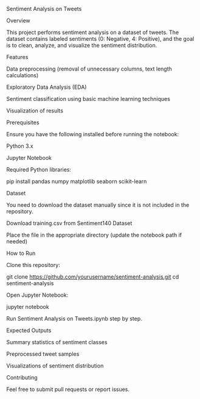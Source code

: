 Sentiment Analysis on Tweets

Overview

This project performs sentiment analysis on a dataset of tweets. The dataset contains labeled sentiments (0: Negative, 4: Positive), and the goal is to clean, analyze, and visualize the sentiment distribution.

Features

Data preprocessing (removal of unnecessary columns, text length calculations)

Exploratory Data Analysis (EDA)

Sentiment classification using basic machine learning techniques

Visualization of results

Prerequisites

Ensure you have the following installed before running the notebook:

Python 3.x

Jupyter Notebook

Required Python libraries:

pip install pandas numpy matplotlib seaborn scikit-learn

Dataset

You need to download the dataset manually since it is not included in the repository.

Download training.csv from Sentiment140 Dataset

Place the file in the appropriate directory (update the notebook path if needed)

How to Run

Clone this repository:

git clone https://github.com/yourusername/sentiment-analysis.git
cd sentiment-analysis

Open Jupyter Notebook:

jupyter notebook

Run Sentiment Analysis on Tweets.ipynb step by step.

Expected Outputs

Summary statistics of sentiment classes

Preprocessed tweet samples

Visualizations of sentiment distribution

Contributing

Feel free to submit pull requests or report issues.
